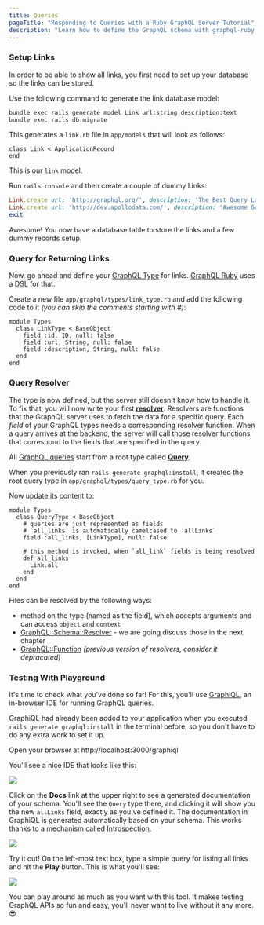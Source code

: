 ```yaml
---
title: Queries
pageTitle: "Responding to Queries with a Ruby GraphQL Server Tutorial"
description: "Learn how to define the GraphQL schema with graphql-ruby, implement query resolvers in Ruby and use a GraphiQL Playground to test your queries."
---
```


### Setup Links

In order to be able to show all links, you first need to set up your database so the links can be stored.

<Instruction>

Use the following command to generate the link database model:

```bash
bundle exec rails generate model Link url:string description:text
bundle exec rails db:migrate
```

</Instruction>

This generates a `link.rb` file in `app/models` that will look as follows:

```ruby(path=".../graphql-ruby/app/models/link.rb")
class Link < ApplicationRecord
end
```

This is our `link` model.

<Instruction>

Run `rails console` and then create a couple of dummy Links:

```ruby
Link.create url: 'http://graphql.org/', description: 'The Best Query Language'
Link.create url: 'http://dev.apollodata.com/', description: 'Awesome GraphQL Client'
exit
```

</Instruction>

Awesome! You now have a database table to store the links and a few dummy records setup.

### Query for Returning Links

Now, go ahead and define your [GraphQL Type](http://graphql.org/graphql-js/type/) for links. [GraphQL Ruby](http://graphql-ruby.org/guides) uses a [DSL](https://en.wikipedia.org/wiki/Domain-specific_language) for that.


<Instruction>

Create a new file `app/graphql/types/link_type.rb` and add the following code to it *(you can skip the comments starting with #)*:

```ruby(path=".../graphql-ruby/app/graphql/types/link_type.rb")
module Types
  class LinkType < BaseObject
    field :id, ID, null: false
    field :url, String, null: false
    field :description, String, null: false
  end
end
```

</Instruction>

### Query Resolver

The type is now defined, but the server still doesn't know how to handle it. To fix that, you will now write your first **[resolver](http://graphql.org/learn/execution/#root-fields-resolvers)**. Resolvers are functions that the GraphQL server uses to fetch the data for a specific query. Each *field* of your GraphQL types needs a corresponding resolver function. When a query arrives at the backend, the server will call those resolver functions that correspond to the fields that are specified in the query.

All [GraphQL queries](http://graphql.org/learn/queries/) start from a root type called **[Query](http://graphql.org/learn/schema/#the-query-and-mutation-types)**.

When you previously ran `rails generate graphql:install`, it created the root query type in `app/graphql/types/query_type.rb` for you.

<Instruction>

Now update its content to:

```ruby(path=".../graphql-ruby/app/graphql/types/query_type.rb")
module Types
  class QueryType < BaseObject
    # queries are just represented as fields
    # `all_links` is automatically camelcased to `allLinks`
    field :all_links, [LinkType], null: false

    # this method is invoked, when `all_link` fields is being resolved
    def all_links
      Link.all
    end
  end
end
```

</Instruction>

Files can be resolved by the following ways:

* method on the type (named as the field), which accepts arguments and can access `object` and `context`
* [GraphQL::Schema::Resolver](https://graphql-ruby.org/api-doc/1.8.13/GraphQL/Schema/Resolver) - we are going discuss those in the next chapter
* [GraphQL::Function](http://graphql-ruby.org/fields/function.html) *(previous version of resolvers, consider it depracated)*

### Testing With Playground

It's time to check what you've done so far! For this, you'll use [GraphiQL](https://github.com/graphql/graphiql), an in-browser IDE for running GraphQL queries.

GraphiQL had already been added to your application when you executed `rails generate graphql:install` in the terminal before, so you don't have to do any extra work to set it up.

Open your browser at http://localhost:3000/graphiql

You'll see a nice IDE that looks like this:

![](http://i.imgur.com/EZIVYxP.png)

Click on the **Docs** link at the upper right to see a generated documentation of your schema. You'll see the `Query` type there, and clicking it will show you the new `allLinks` field, exactly as you've defined it. The documentation in GraphiQL is generated automatically based on your schema. This works thanks to a mechanism called [Introspection](http://graphql.org/learn/introspection/).

![](http://i.imgur.com/yEut1gg.png)

Try it out! On the left-most text box, type a simple query for listing all links and hit the **Play** button. This is what you'll see:

![](http://i.imgur.com/W7gpVvV.png)

You can play around as much as you want with this tool. It makes testing GraphQL APIs so fun and easy, you'll never want to live without it any more. 😎

